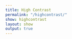 ```yaml
---
title: High Contrast
permalink: "/highcontrast/"
show: highcontrast
layout: show
output: true
---
```

